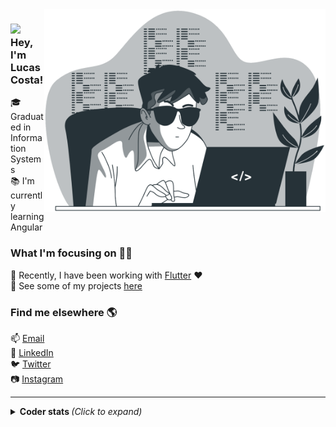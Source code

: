 <img align="right" alt="GIF" src="assets/coding.png" width="450"/>


### <img src="https://media.giphy.com/media/hvRJCLFzcasrR4ia7z/giphy.gif" width="30px"> Hey, I'm Lucas Costa!

:mortar_board: Graduated in Information Systems  
:books: I'm currently learning Angular 

### What I'm focusing on :man_technologist:

:iphone: Recently, I have been working with [Flutter](https://flutter.dev/) :heart:    
:open_file_folder: See some of my projects [here](https://github.com/ocostalucas?tab=repositories)

### Find me elsewhere :earth_americas:

:mailbox: [Email](mailto:ocostalucas.dev@gmail.com)  
:briefcase: [LinkedIn](https://www.linkedin.com/in/ocostalucas/)  
:bird: [Twitter](https://twitter.com/ocostalucas)  
:camera: [Instagram](https://www.instagram.com/ocostalucas/)  

---
<details>
  <summary> <b> Coder stats </b> <i>(Click to expand)</i> </summary>
  <br>
  ![Snake animation](https://github.com/ocostalucas/ocostalucas/blob/output/github-contribution-grid-snake.svg)
  <br>
  <div align="center">
    <a href="https://github.com/ocostalucas">
    <img height="180em" src="https://github-readme-stats.vercel.app/api?username=ocostalucas&show_icons=true&title_color=EF2D56&icon_color=FF9914&text_color=F8F4F9&bg_color=031926&count_private=true" />  
    <img height="180em"src="https://github-readme-stats.vercel.app/api/top-langs/?username=ocostalucas&layout=compact&show_icons=true&title_color=EF2D56&icon_color=FF9914&text_color=F8F4F9&bg_color=031926&count_private=true" />
  </div>
